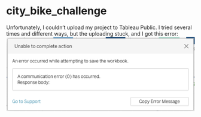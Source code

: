 # city_bike_challenge

Unfortunately, I couldn’t upload my project to Tableau Public. I tried several times and different ways, but the uploading stuck, and I got this error:
![image](https://github.com/jennykardashov/city_bike_challenge/blob/main/error2.png)
